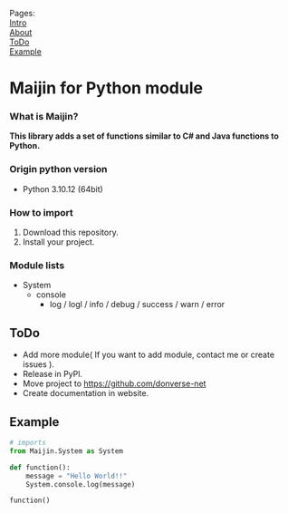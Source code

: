 Pages:<br>
[Intro](#what-is-maijin)<br>
[About](#origin-python-version)<br>
[ToDo](#todo)<br>
[Example](#example)<br>

# Maijin for Python module
### What is __Maijin__?
**This library adds a set of functions similar to C# and Java functions to Python.**<br>

### Origin python version
- Python 3.10.12 (64bit)

### How to import
1. Download this repository.
2. Install your project.

### Module lists
- System
    - console
        - log / logl / info / debug / success / warn / error

## ToDo
- Add more module( If you want to add module, contact me or create issues ).
- Release in PyPl.
- Move project to https://github.com/donverse-net
- Create documentation in website.

## Example
```python
# imports
from Maijin.System as System

def function():
    message = "Hello World!!"
    System.console.log(message)

function()
```
